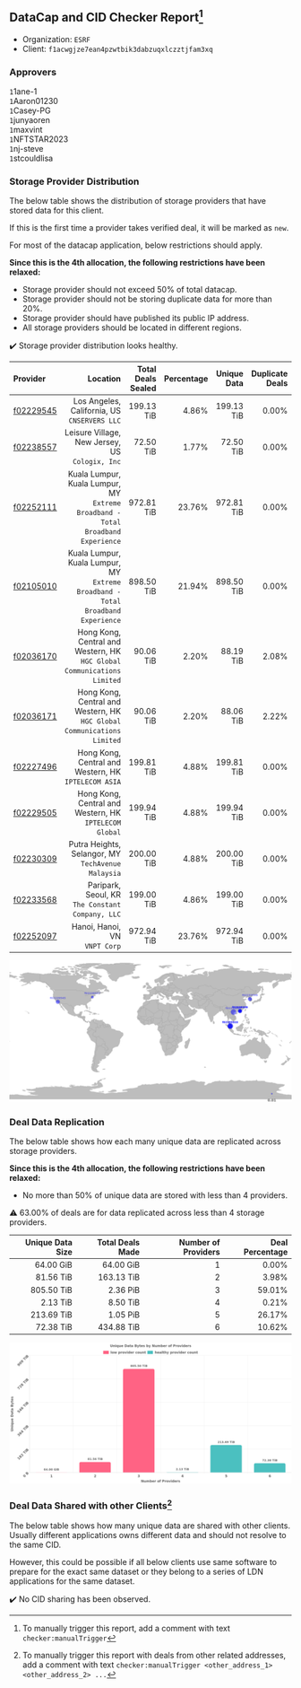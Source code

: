 ## DataCap and CID Checker Report[^1]
 - Organization: `ESRF`
 - Client: `f1acwgjze7ean4pzwtbik3dabzuqxlczztjfam3xq`
### Approvers
`1`1ane-1<br/>`1`Aaron01230<br/>`1`Casey-PG<br/>`1`junyaoren<br/>`1`maxvint<br/>`1`NFTSTAR2023<br/>`1`nj-steve<br/>`1`stcouldlisa


### Storage Provider Distribution
The below table shows the distribution of storage providers that have stored data for this client.

If this is the first time a provider takes verified deal, it will be marked as `new`.

For most of the datacap application, below restrictions should apply.

**Since this is the 4th allocation, the following restrictions have been relaxed:**
 - Storage provider should not exceed 50% of total datacap.
 - Storage provider should not be storing duplicate data for more than 20%.
 - Storage provider should have published its public IP address.
 - All storage providers should be located in different regions.

✔️ Storage provider distribution looks healthy.

| Provider                                              |                                                                            Location | Total Deals Sealed | Percentage | Unique Data | Duplicate Deals |
| :---------------------------------------------------- | ----------------------------------------------------------------------------------: | -----------------: | ---------: | ----------: | --------------: |
| [f02229545](https://filfox.info/en/address/f02229545) |                                     Los Angeles, California, US<br/>`CNSERVERS LLC` |         199.13 TiB |      4.86% |  199.13 TiB |           0.00% |
| [f02238557](https://filfox.info/en/address/f02238557) |                                  Leisure Village, New Jersey, US<br/>`Cologix, Inc` |          72.50 TiB |      1.77% |   72.50 TiB |           0.00% |
| [f02252111](https://filfox.info/en/address/f02252111) | Kuala Lumpur, Kuala Lumpur, MY<br/>`Extreme Broadband - Total Broadband Experience` |         972.81 TiB |     23.76% |  972.81 TiB |           0.00% |
| [f02105010](https://filfox.info/en/address/f02105010) | Kuala Lumpur, Kuala Lumpur, MY<br/>`Extreme Broadband - Total Broadband Experience` |         898.50 TiB |     21.94% |  898.50 TiB |           0.00% |
| [f02036170](https://filfox.info/en/address/f02036170) |          Hong Kong, Central and Western, HK<br/>`HGC Global Communications Limited` |          90.06 TiB |      2.20% |   88.19 TiB |           2.08% |
| [f02036171](https://filfox.info/en/address/f02036171) |          Hong Kong, Central and Western, HK<br/>`HGC Global Communications Limited` |          90.06 TiB |      2.20% |   88.06 TiB |           2.22% |
| [f02227496](https://filfox.info/en/address/f02227496) |                             Hong Kong, Central and Western, HK<br/>`IPTELECOM ASIA` |         199.81 TiB |      4.88% |  199.81 TiB |           0.00% |
| [f02229505](https://filfox.info/en/address/f02229505) |                           Hong Kong, Central and Western, HK<br/>`IPTELECOM Global` |         199.94 TiB |      4.88% |  199.94 TiB |           0.00% |
| [f02230309](https://filfox.info/en/address/f02230309) |                               Putra Heights, Selangor, MY<br/>`TechAvenue Malaysia` |         200.00 TiB |      4.88% |  200.00 TiB |           0.00% |
| [f02233568](https://filfox.info/en/address/f02233568) |                                 Paripark, Seoul, KR<br/>`The Constant Company, LLC` |         199.00 TiB |      4.86% |  199.00 TiB |           0.00% |
| [f02252097](https://filfox.info/en/address/f02252097) |                                                    Hanoi, Hanoi, VN<br/>`VNPT Corp` |         972.94 TiB |     23.76% |  972.94 TiB |           0.00% |

<img src="https://raw.githubusercontent.com/data-preservation-programs/filplus-checker-assets/main/filecoin-project/filecoin-plus-large-datasets/issues/2108/1701450888278.png"/>

### Deal Data Replication
The below table shows how each many unique data are replicated across storage providers.


**Since this is the 4th allocation, the following restrictions have been relaxed:**
- No more than 50% of unique data are stored with less than 4 providers.

⚠️ 63.00% of deals are for data replicated across less than 4 storage providers.

| Unique Data Size | Total Deals Made | Number of Providers | Deal Percentage |
| ---------------: | ---------------: | ------------------: | --------------: |
|        64.00 GiB |        64.00 GiB |                   1 |           0.00% |
|        81.56 TiB |       163.13 TiB |                   2 |           3.98% |
|       805.50 TiB |         2.36 PiB |                   3 |          59.01% |
|         2.13 TiB |         8.50 TiB |                   4 |           0.21% |
|       213.69 TiB |         1.05 PiB |                   5 |          26.17% |
|        72.38 TiB |       434.88 TiB |                   6 |          10.62% |

<img src="https://raw.githubusercontent.com/data-preservation-programs/filplus-checker-assets/main/filecoin-project/filecoin-plus-large-datasets/issues/2108/1701450889142.png"/>

### Deal Data Shared with other Clients[^3]
The below table shows how many unique data are shared with other clients.
Usually different applications owns different data and should not resolve to the same CID.

However, this could be possible if all below clients use same software to prepare for the exact same dataset or they belong to a series of LDN applications for the same dataset.

✔️ No CID sharing has been observed.

[^1]: To manually trigger this report, add a comment with text `checker:manualTrigger`

[^2]: Deals from those addresses are combined into this report as they are specified with `checker:manualTrigger`

[^3]: To manually trigger this report with deals from other related addresses, add a comment with text `checker:manualTrigger <other_address_1> <other_address_2> ...`
